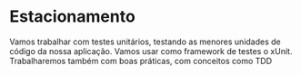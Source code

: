 # Estacionamento
Vamos trabalhar com testes unitários, testando as menores unidades de código da nossa aplicação. Vamos usar como framework de testes o xUnit. Trabalharemos também com boas práticas, com conceitos como TDD
